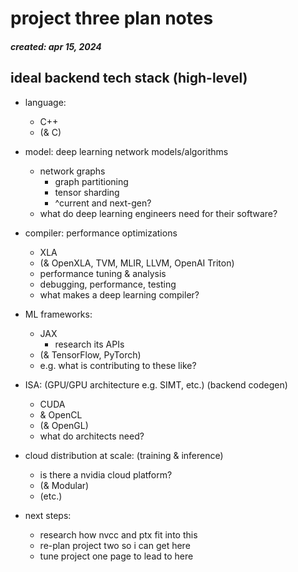 # project three plan notes
##### created: apr 15, 2024

## ideal backend tech stack (high-level)

- language:
  - C++
  - (& C) 
- model: deep learning network models/algorithms
  - network graphs
    - graph partitioning
    - tensor sharding
    - ^current and next-gen?
  - what do deep learning engineers need for their software? 
- compiler: performance optimizations
  - XLA
  - (& OpenXLA, TVM, MLIR, LLVM, OpenAI Triton)
  - performance tuning & analysis
  - debugging, performance, testing
  - what makes a deep learning compiler?
- ML frameworks:
  - JAX
    - research its APIs 
  - (& TensorFlow, PyTorch)
  - e.g. what is contributing to these like?
- ISA: (GPU/GPU architecture e.g. SIMT, etc.) (backend codegen)
  - CUDA
  - & OpenCL
  - (& OpenGL)
  - what do architects need?
- cloud distribution at scale: (training & inference)
  - is there a nvidia cloud platform?
  - (& Modular)
  - (etc.)  

- next steps:
  - research how nvcc and ptx fit into this
  - re-plan project two so i can get here
  - tune project one page to lead to here
